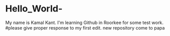 # Hello_World-
My name is Kamal Kant. I'm learning Github in Roorkee for some test work.
#please give proper response to my first edit.
new repository
come to papa
